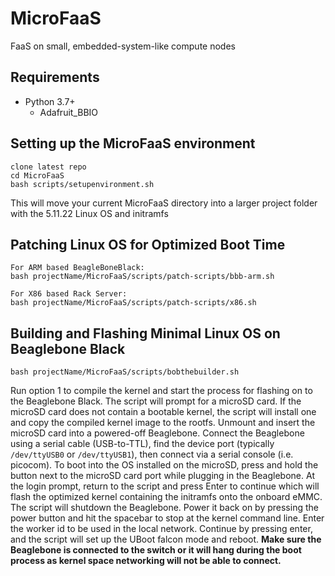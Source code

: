 # MicroFaaS
FaaS on small, embedded-system-like compute nodes

## Requirements

* Python 3.7+
  * Adafruit_BBIO

## Setting up the MicroFaaS environment
```
clone latest repo
cd MicroFaaS
bash scripts/setupenvironment.sh
```
This will move your current MicroFaaS directory into a larger project folder with the 5.11.22 Linux OS and initramfs

## Patching Linux OS for Optimized Boot Time
```
For ARM based BeagleBoneBlack:
bash projectName/MicroFaaS/scripts/patch-scripts/bbb-arm.sh

For X86 based Rack Server:
bash projectName/MicroFaaS/scripts/patch-scripts/x86.sh
```

## Building and Flashing Minimal Linux OS on Beaglebone Black
```
bash projectName/MicroFaaS/scripts/bobthebuilder.sh
```
Run option 1 to compile the kernel and start the process for flashing on to the Beaglebone Black. The script will prompt for a microSD card. If the microSD card does not contain a bootable kernel, the script will install one and copy the compiled kernel image to the rootfs. Unmount and insert the microSD card into a powered-off Beaglebone. Connect the Beaglebone using a serial cable (USB-to-TTL), find the device port (typically `/dev/ttyUSB0` or `/dev/ttyUSB1`), then connect via a serial console (i.e. picocom). To boot into the OS installed on the microSD, press and hold the button next to the microSD card port while plugging in the Beaglebone. At the login prompt, return to the script and press Enter to continue which will flash the optimized kernel containing the initramfs onto the onboard eMMC. The script will shutdown the Beaglebone. Power it back on by pressing the power button and hit the spacebar to stop at the kernel command line. Enter the worker id to be used in the local network. Continue by pressing enter, and the script will set up the UBoot falcon mode and reboot. **Make sure the Beaglebone is connected to the switch or it will hang during the boot process as kernel space networking will not be able to connect.**
